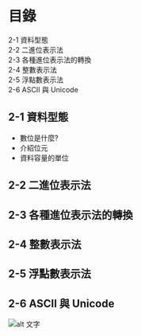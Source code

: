# 目錄
2-1 資料型態  
2-2 二進位表示法  
2-3 各種進位表示法的轉換  
2-4 整數表示法  
2-5 浮點數表示法  
2-6 ASCII 與 Unicode  



## 2-1 資料型態
+ 數位是什麼?
+ 介紹位元
+ 資料容量的單位
## 2-2 二進位表示法
## 2-3 各種進位表示法的轉換
## 2-4 整數表示法
## 2-5 浮點數表示法
## 2-6 ASCII 與 Unicode
![alt 文字](https://www.google.com/search?q=ASCII+code&source=lnms&tbm=isch&sa=X&ved=2ahUKEwipvN3Ng_rzAhUEBKYKHXK8AMEQ_AUoAXoECAIQAw&biw=1536&bih=722&dpr=1.25#imgrc=2jQdQ3qccWPNiM.png "ACSIIcode")


